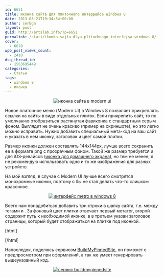 ```yaml
---
id: 6651
title: Иконка сайта для плиточного интерфейса Windows 8
date: 2013-03-21T19:34:54+00:00
author: serEga
layout: post
guid: http://artslab.info/?p=6651
permalink: /stati/ikonka-sajta-dlya-plitochnogo-interfejsa-windows-8/
cover:
  - 6670
wpb_post_views_count:
  - 2418
dsq_thread_id:
  - 1563695449
categories:
  - Статьи
tags:
  - windows 8
  - иконка
---
```

<center>
  <img src="http://img.artslab.info/ikonka_saita_dlya_windows8.png" alt="иконка сайта в modern ui" class="aligncenter size-medium wp-image-6667" srcset="http://img.artslab.info/ikonka_saita_dlya_windows8.png 450w, http://img.artslab.info/ikonka_saita_dlya_windows8-300x166.png 300w" sizes="(max-width: 450px) 100vw, 450px" />
</center>

Новое плиточное меню (Modern UI) в Windows 8 позволяет прикреплять ссылки на сайты в виде отдельных плиток. Если прикрепить сайт, то по умолчанию отобразиться растянутая фавиконка с стандартным серым фоном. Выглядит не очень красиво (пример на скриншоте), но это легко можно исправить. Нужно добавить специальный мета-код на ваш сайт и указать в нем иконку, заголовок и цвет самой плитки. 

<!--more-->

Размер иконки должен составлять 144x144px, лучше всего сохранить ее в формате png с прозрачным фоном. Такой же размер требуется и для iOS-девайсов ([иконка для домашнего экрана](http://artslab.info/stati/optimizaciya_saita_dlya_iphone_ipad_ipod/ "Оптимизация сайта для для Iphone/iPod/iPad (добавляем иконку и сообщение приветствия)")), но тем не менее, я не рекомендую использовать одно и то же изображения для разных устройств.

На мой взгляд, в случае с Modern UI лучше всего смотрятся монохромные иконки, поэтому я бы не стал делать что-то слишком красочное.

<center>
  <a href="http://img.artslab.info/11.jpg"><img src="http://img.artslab.info/11-300x168.jpg" alt="интерфейс metro в windows 8" class="aligncenter size-medium wp-image-3920" /></a>
</center>

Всего нам понадобиться добавить три строки в шапку сайта, т.е. между тегами <head> и </head>. За фоновый цвет плитки отвечает первый метатег, второй содержит путь к необходимой иконке, а в третьем указан заголовок страницы, который будет отображаться на плитке под иконкой.

[html]
  
<meta name="msapplication-TileColor" content="#302f30"/>
  
<meta name="msapplication-TileImage" content="http://artslab.info/tile_icon.png"/>
  
<meta name="application-name" content="ArtsLab"/>
  
[/html]

Напоследок, поделюсь сервисом <a href="http://www.buildmypinnedsite.com/" target="_blank">BuildMyPinnedSite</a>, он поможет с предпросмотром при оформлений, а так же умеет генерировать вышеуказанный код.

<center>
  <a href="http://img.artslab.info/windows_8_ikonka.jpg"><img src="http://img.artslab.info/windows_8_ikonka-300x215.jpg" alt="сервис buildmypinnedsite" class="aligncenter size-medium wp-image-6671" srcset="http://img.artslab.info/windows_8_ikonka-300x215.jpg 300w, http://img.artslab.info/windows_8_ikonka.jpg 996w" sizes="(max-width: 300px) 100vw, 300px" /></a>
</center>